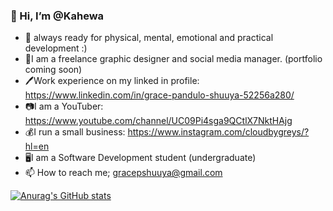 ### 👋 Hi, I’m @Kahewa
- 🌱 always ready for physical, mental, emotional and practical development :)
- 📱I am a freelance graphic designer and social media manager. (portfolio coming soon)
- 🖊️Work experience on my linked in profile: https://www.linkedin.com/in/grace-pandulo-shuuya-52256a280/
- 📷I am a YouTuber: https://www.youtube.com/channel/UC09Pi4sga9QCtlX7NktHAjg
- 💰I run a small business: https://www.instagram.com/cloudbygreys/?hl=en
- 🖥️I am a Software Development student (undergraduate)
- 📫 How to reach me; gracepshuuya@gmail.com


[![Anurag's GitHub stats](https://github-readme-stats.vercel.app/api?username=kahewa&show_icons=true&theme=rose_pine)](https://github.com/anuraghazra/github-readme-stats)
